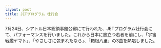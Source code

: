 ```yaml
---
layout: post
title: JETプログラム 壮行会
---
```


7月24日、シアトル日本総領事館公邸にて行われた、JETプログラム壮行会にて、パフォーマンスを行いました。これから日本に旅立つ若者を前にし、「宇宙戦艦ヤマト」、「やさしさに包まれたなら」、「箱根八里」の3曲を熱唱しました。
